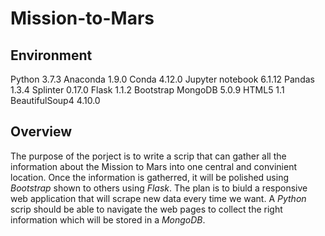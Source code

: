 # Mission-to-Mars

## Environment
Python 3.7.3
Anaconda 1.9.0
Conda 4.12.0
Jupyter notebook 6.1.12
Pandas 1.3.4
Splinter 0.17.0
Flask 1.1.2
Bootstrap
MongoDB 5.0.9
HTML5 1.1
BeautifulSoup4 4.10.0



## Overview
The purpose of the porject is to write a scrip that can gather all the information about the Mission to Mars into one central and convinient location. Once the information is gatherred, it will be polished using *Bootstrap* shown to others using *Flask*. 
The plan is to biuld a responsive web application that will scrape new data every time we want. A *Python* scrip should be able to navigate the web pages to collect the right information which will be stored in a *MongoDB*.
